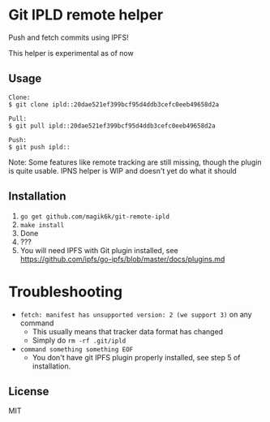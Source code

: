 # Git IPLD remote helper

Push and fetch commits using IPFS!

This helper is experimental as of now

## Usage
```
Clone:
$ git clone ipld::20dae521ef399bcf95d4ddb3cefc0eeb49658d2a

Pull:
$ git pull ipld::20dae521ef399bcf95d4ddb3cefc0eeb49658d2a

Push:
$ git push ipld::
```

Note: Some features like remote tracking are still missing, though the plugin is
quite usable. IPNS helper is WIP and doesn't yet do what it should

## Installation
1. `go get github.com/magik6k/git-remote-ipld`
2. `make install`
3. Done
4. ???
5. You will need IPFS with Git plugin installed, see https://github.com/ipfs/go-ipfs/blob/master/docs/plugins.md

# Troubleshooting
* `fetch: manifest has unsupported version: 2 (we support 3)` on any command
  - This usually means that tracker data format has changed
  - Simply do `rm -rf .git/ipld`
* `command something something EOF`
  - You don't have git IPFS plugin properly installed, see step 5 of installation.
## License
MIT
